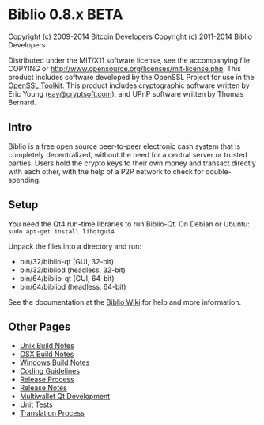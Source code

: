 Biblio 0.8.x BETA
====================

Copyright (c) 2009-2014 Bitcoin Developers
Copyright (c) 2011-2014 Biblio Developers

Distributed under the MIT/X11 software license, see the accompanying
file COPYING or http://www.opensource.org/licenses/mit-license.php.
This product includes software developed by the OpenSSL Project for use in the [OpenSSL Toolkit](http://www.openssl.org/). This product includes
cryptographic software written by Eric Young ([eay@cryptsoft.com](mailto:eay@cryptsoft.com)), and UPnP software written by Thomas Bernard.


Intro
---------------------
Biblio is a free open source peer-to-peer electronic cash system that is
completely decentralized, without the need for a central server or trusted
parties.  Users hold the crypto keys to their own money and transact directly
with each other, with the help of a P2P network to check for double-spending.


Setup
---------------------
You need the Qt4 run-time libraries to run Biblio-Qt. On Debian or Ubuntu:
	`sudo apt-get install libqtgui4`

Unpack the files into a directory and run:

- bin/32/biblio-qt (GUI, 32-bit)
- bin/32/bibliod (headless, 32-bit)
- bin/64/biblio-qt (GUI, 64-bit)
- bin/64/bibliod (headless, 64-bit)

See the documentation at the [Biblio Wiki](http://biblio.info)
for help and more information.


Other Pages
---------------------
- [Unix Build Notes](build-unix.md)
- [OSX Build Notes](build-osx.md)
- [Windows Build Notes](build-msw.md)
- [Coding Guidelines](coding.md)
- [Release Process](release-process.md)
- [Release Notes](release-notes.md)
- [Multiwallet Qt Development](multiwallet-qt.md)
- [Unit Tests](unit-tests.md)
- [Translation Process](translation_process.md)
